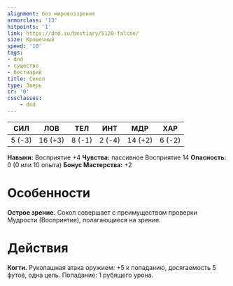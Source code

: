 ```yaml
---
alignment: без мировоззрения
armorclass: '13'
hitpoints: '1'
link: https://dnd.su/bestiary/5120-falcon/
size: Крошечный
speed: '10'
tags:
- dnd
- существо
- бестиарий
title: Сокол
type: Зверь
cr: '0'
cssclasses:
    - dnd
---
```



| СИЛ | ЛОВ | ТЕЛ | ИНТ | МДР | ХАР |
|---|---|---|---|---|---|
| 5 (-3) | 16 (+3) | 8 (-1) | 2 (-4) | 14 (+2) | 6 (-2) |
**Навыки:** Восприятие +4
**Чувства:** пассивное Восприятие 14
**Опасность:** 0 (0 или 10 опыта)
**Бонус Мастерства:** +2


# Особенности
**Острое зрение.** Сокол совершает с преимуществом проверки Мудрости (Восприятие), полагающиеся на зрение.


# Действия
**Когти.** Рукопашная атака оружием: +5 к попаданию, досягаемость 5 футов, одна цель. Попадание: 1 рубящего урона.